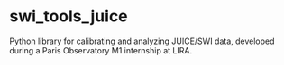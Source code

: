 # swi_tools_juice
Python library for calibrating and analyzing JUICE/SWI data, developed during a Paris Observatory M1 internship at LIRA.
